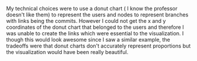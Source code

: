 My technical choices were to use a donut chart ( I know the professor doesn't like them) to represent the users and nodes to represent branches with links being the commits. However I could not get the x and y coordinates of the donut chart that belonged to the users and therefore I was unable to create the links which were essential to the visualization. I though this would look awesome since I saw a similar example, the tradeoffs were that donut charts don't accurately represent proportions but the visualization would have been really beautiful.